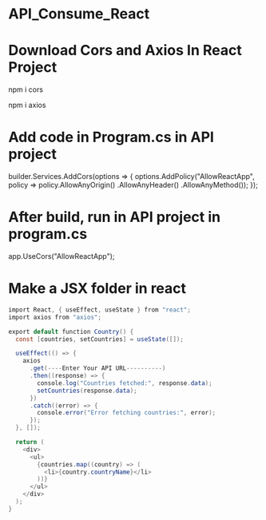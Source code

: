 # API_Consume_React
# Download Cors and Axios In React Project
npm i cors  

npm i axios

# Add code in Program.cs in API project
builder.Services.AddCors(options =>
{
    options.AddPolicy("AllowReactApp",
        policy => policy.AllowAnyOrigin() 
                        .AllowAnyHeader()
                        .AllowAnyMethod());
});

# After build, run in API project in program.cs

app.UseCors("AllowReactApp");

# Make a JSX folder in react 

```csharp
import React, { useEffect, useState } from "react";
import axios from "axios";

export default function Country() {
  const [countries, setCountries] = useState([]);

  useEffect(() => {
    axios
      .get(----Enter Your API URL----------)
      .then((response) => {
        console.log("Countries fetched:", response.data);
        setCountries(response.data);
      })
      .catch((error) => {
        console.error("Error fetching countries:", error);
      });
  }, []);

  return (
    <div>
      <ul>
        {countries.map((country) => (
          <li>{country.countryName}</li>
        ))}
      </ul>
    </div>
  );
}

```
